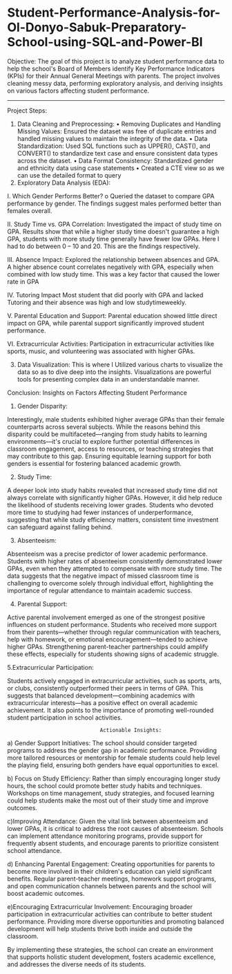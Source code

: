 # Student-Performance-Analysis-for-Ol-Donyo-Sabuk-Preparatory-School-using-SQL-and-Power-BI
Objective: The goal of this project is to analyze student performance data to help the school's Board of Members identify Key Performance Indicators (KPIs) for their Annual General Meetings with parents. The project involves cleaning messy data, performing exploratory analysis, and deriving insights on various factors affecting student performance.
________________________________________
Project Steps:
1. Data Cleaning and Preprocessing:
•	Removing Duplicates and Handling Missing Values: Ensured the dataset was free of duplicate entries and handled missing values to maintain the integrity of the data.
•	Data Standardization: Used SQL functions such as UPPER(), CAST(), and CONVERT() to standardize text case and ensure consistent data types across the dataset.
•	Data Format Consistency: Standardized gender and ethnicity data using case statements
•	Created a CTE view so as we can use the detailed format to query
2. Exploratory Data Analysis (EDA):
   
I.	Which Gender Performs Better?
o	Queried the dataset to compare GPA performance by gender. The findings suggest males performed better than females overall.
 
II.	Study Time vs. GPA Correlation:
Investigated the impact of study time on GPA. Results show that while a higher study time doesn't guarantee a high GPA, students with more study time generally have fewer low GPAs.
Here I had to do between 0 – 10 and 20. This are the findings respectively.  


 
III.	Absence Impact:
Explored the relationship between absences and GPA. A higher absence count correlates negatively with GPA, especially when combined with low study time. This was a key factor that caused the lower rate in GPA

  

IV.	Tutoring Impact
Most student that did poorly with GPA and lacked Tutoring and their absence was high and low studytimeweekly. 
 


V.	Parental Education and Support: Parental education showed little direct impact on GPA, while parental support significantly improved student performance.
 

VI.	Extracurricular Activities: Participation in extracurricular activities like sports, music, and volunteering was associated with higher GPAs.
 
3. Data Visualization: This is where I Utilized various charts to visualize the data so as to dive deep into the insights. Visualizations are powerful tools for presenting complex data in an understandable manner. 


 

Conclusion: Insights on Factors Affecting Student Performance

1. Gender Disparity:

   
Interestingly, male students exhibited higher average GPAs than their female counterparts across several subjects. While the reasons behind this disparity could be multifaceted—ranging from study habits to learning environments—it's crucial to explore further potential differences in classroom engagement, access to resources, or teaching strategies that may contribute to this gap. Ensuring equitable learning support for both genders is essential for fostering balanced academic growth.

2. Study Time:


A deeper look into study habits revealed that increased study time did not always correlate with significantly higher GPAs. However, it did help reduce the likelihood of students receiving lower grades. Students who devoted more time to studying had fewer instances of underperformance, suggesting that while study efficiency matters, consistent time investment can safeguard against falling behind.

3. Absenteeism:
   
Absenteeism was a precise predictor of lower academic performance. Students with higher rates of absenteeism consistently demonstrated lower GPAs, even when they attempted to compensate with more study time. The data suggests that the negative impact of missed classroom time is challenging to overcome solely through individual effort, highlighting the importance of regular attendance to maintain academic success.

4. Parental Support:

Active parental involvement emerged as one of the strongest positive influences on student performance. Students who received more support from their parents—whether through regular communication with teachers, help with homework, or emotional encouragement—tended to achieve higher GPAs. Strengthening parent-teacher partnerships could amplify these effects, especially for students showing signs of academic struggle.

5.Extracurricular Participation:

Students actively engaged in extracurricular activities, such as sports, arts, or clubs, consistently outperformed their peers in terms of GPA. This suggests that balanced development—combining academics with extracurricular interests—has a positive effect on overall academic achievement. It also points to the importance of promoting well-rounded student participation in school activities.

                                  Actionable Insights:
                                  
a) Gender Support Initiatives: The school should consider targeted programs to address the gender gap in academic performance. Providing more tailored resources or mentorship for female students could help level the playing field, ensuring both genders have equal opportunities to excel.

b) Focus on Study Efficiency: Rather than simply encouraging longer study hours, the school could promote better study habits and techniques. Workshops on time management, study strategies, and focused learning could help students make the most out of their study time and improve outcomes.

c)Improving Attendance: Given the vital link between absenteeism and lower GPAs, it is critical to address the root causes of absenteeism. Schools can implement attendance monitoring programs, provide support for frequently absent students, and encourage parents to prioritize consistent school attendance.

d) Enhancing Parental Engagement: Creating opportunities for parents to become more involved in their children's education can yield significant benefits. Regular parent-teacher meetings, homework support programs, and open communication channels between parents and the school will boost academic outcomes.

e)Encouraging Extracurricular Involvement: Encouraging broader participation in extracurricular activities can contribute to better student performance. Providing more diverse opportunities and promoting balanced development will help students thrive both inside and outside the classroom.

By implementing these strategies, the school can create an environment that supports holistic student development, fosters academic excellence, and addresses the diverse needs of its students.

